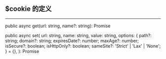 ## $cookie 的定义
*************
public async get(url: string, name?: string): Promise<any>

public async set(
  url: string,
  name: string,
  value: string,
  options: {
    path?: string;
    domain?: string;
    expiresDate?: number;
    maxAge?: number;
    isSecure?: boolean;
    isHttpOnly?: boolean;
    sameSite?: 'Strict' | 'Lax' | 'None';
  } = {},
): Promise<boolean>
